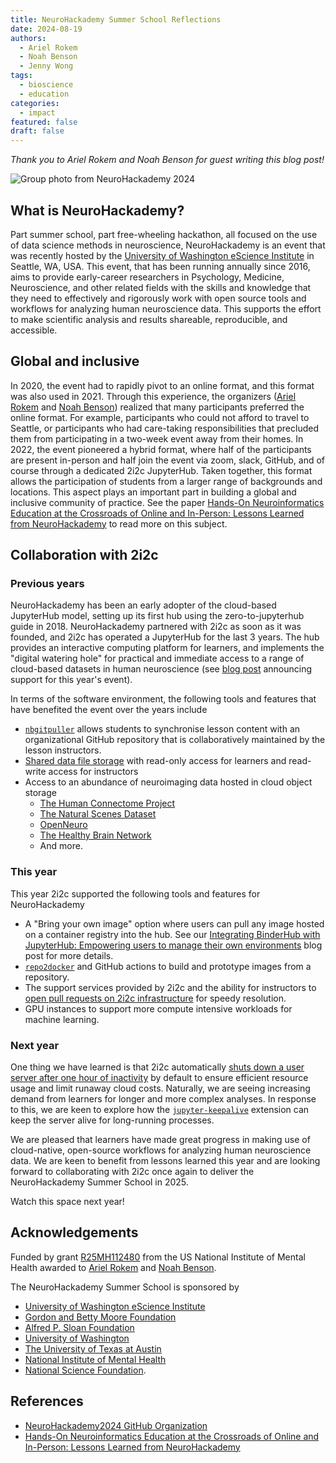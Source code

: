 ```yaml
---
title: NeuroHackademy Summer School Reflections
date: 2024-08-19
authors:
  - Ariel Rokem
  - Noah Benson
  - Jenny Wong
tags:
  - bioscience
  - education
categories:
  - impact
featured: false
draft: false
---
```


_Thank you to Ariel Rokem and Noah Benson for guest writing this blog post!_

![Group photo from NeuroHackademy 2024](featured.png "Group photo from NeuroHackademy 2024")

## What is NeuroHackademy?

Part summer school, part free-wheeling hackathon, all focused on the use of data science methods in neuroscience, NeuroHackademy is an event that was recently hosted by the [University of Washington eScience Institute](http://escience.washington.edu/) in Seattle, WA, USA. This event, that has been running annually since 2016, aims to provide early-career researchers in Psychology, Medicine, Neuroscience, and other related fields with the skills and knowledge that they need to effectively and rigorously work with open source tools and workflows for analyzing human neuroscience data. This supports the effort to make scientific analysis and results shareable, reproducible, and accessible.

## Global and inclusive

In 2020, the event had to rapidly pivot to an online format, and this format was also used in 2021. Through this experience, the organizers ([Ariel Rokem](https://arokem.org/) and [Noah Benson](https://nben.net/)) realized that many participants preferred the online format. For example, participants who could not afford to travel to Seattle, or participants who had care-taking responsibilities that precluded them from participating in a two-week event away from their homes.  In 2022, the event pioneered a hybrid format, where half of the participants are present in-person and half join the event via zoom, slack, GitHub, and of course through a dedicated 2i2c JupyterHub. Taken together, this format allows the participation of students from a larger range of backgrounds and locations. This aspect plays an important part in building a global and inclusive community of practice. See the paper [Hands-On Neuroinformatics Education at the Crossroads of Online and In-Person: Lessons Learned from NeuroHackademy](https://pubmed.ncbi.nlm.nih.gov/38763989/) to read more on this subject.

## Collaboration with 2i2c

### Previous years

NeuroHackademy has been an early adopter of the cloud-based JupyterHub model, setting up its first hub using the zero-to-jupyterhub guide in 2018. NeuroHackademy partnered with 2i2c as soon as it was founded, and 2i2c has operated a JupyterHub for the last 3 years. The hub provides an interactive computing platform for learners, and implements the "digital watering hole" for practical and immediate access to a range of cloud-based datasets in human neuroscience (see [blog post](blog/2024/NeuroHackademy-summer-school/index.md) announcing support for this year's event).

In terms of the software environment, the following tools and features that have benefited the event over the years include

- [`nbgitpuller`](https://github.com/jupyterhub/nbgitpuller) allows students to synchronise lesson content with an organizational GitHub repository that is collaboratively maintained by the lesson instructors.
- [Shared data file storage](https://docs.2i2c.org/user/topics/data/sharing/) with read-only access for learners and read-write access for instructors
- Access to an abundance of neuroimaging data hosted in cloud object storage
  - [The Human Connectome Project](https://www.humanconnectome.org/)
  - [The Natural Scenes Dataset](https://naturalscenesdataset.org/)
  - [OpenNeuro](https://openneuro.org/)
  - [The Healthy Brain Network](https://fcp-indi.s3.amazonaws.com/index.html#data/Projects/HBN/)
  - And more.
### This year

This year 2i2c supported the following tools and features for NeuroHackademy

- A "Bring your own image" option where users can pull any image hosted on a container registry into the hub. See our [Integrating BinderHub with JupyterHub: Empowering users to manage their own environments](blog/2024/jupyterhub-binderhub-gesis) blog post for more details.
- [`repo2docker`](https://github.com/jupyterhub/repo2docker) and GitHub actions to build and prototype images from a repository.
- The support services provided by 2i2c and the ability for instructors to [open pull requests on 2i2c infrastructure](https://infrastructure.2i2c.org/contributing/community-partner/) for speedy resolution.
- GPU instances to support more compute intensive workloads for machine learning.

### Next year

One thing we have learned is that 2i2c automatically [shuts down a user server after one hour of inactivity](https://docs.2i2c.org/admin/howto/control-user-server/#stop-user-servers-after-inactivity) by default to ensure efficient resource usage and limit runaway cloud costs. Naturally, we are seeing increasing demand from learners for longer and more complex analyses. In response to this, we are keen to explore how the [`jupyter-keepalive`](https://github.com/minrk/jupyter-keepalive) extension can keep the server alive for long-running processes.

We are pleased that learners have made great progress in making use of cloud-native, open-source workflows for analyzing human neuroscience data. We are keen to benefit from lessons learned this year and are looking forward to collaborating with 2i2c once again to deliver the NeuroHackademy Summer School in 2025.

Watch this space next year!

## Acknowledgements

Funded by grant [R25MH112480](https://pubmed.ncbi.nlm.nih.gov/38763989/) from the US National Institute of Mental Health awarded to [Ariel Rokem](https://arokem.org/) and [Noah Benson](https://nben.net/).

The NeuroHackademy Summer School is sponsored by

- [University of Washington eScience Institute](http://escience.washington.edu/)
- [Gordon and Betty Moore Foundation](../../../collaborators/moore/)
- [Alfred P. Sloan Foundation](../../../collaborators/sloan/)
- [University of Washington](http://www.washington.edu/)
- [The University of Texas at Austin](https://www.utexas.edu/)
- [National Institute of Mental Health](https://www.nimh.nih.gov/)
- [National Science Foundation](https://www.nsf.gov/).

## References

- [NeuroHackademy2024 GitHub Organization](https://github.com/NeuroHackademy2024)
- [Hands-On Neuroinformatics Education at the Crossroads of Online and In-Person: Lessons Learned from NeuroHackademy](https://doi.org/10.1007/s12021-024-09666-6)